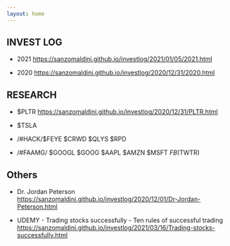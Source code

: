 ```yaml
---
layout: home
---
```


## INVEST LOG ##

- 2021 <https://sanzomaldini.github.io/investlog/2021/01/05/2021.html>

- 2020 <https://sanzomaldini.github.io/investlog/2020/12/31/2020.html>



## RESEARCH ##

- $PLTR <https://sanzomaldini.github.io/investlog/2020/12/31/PLTR.html>

- $TSLA

- /#HACK/$FEYE $CRWD $QLYS $RPD

- /#FAAMG/ $GOOGL $GOOG $AAPL $AMZN $MSFT $FB ($TWTR)

## Others ##

- Dr. Jordan Peterson
<https://sanzomaldini.github.io/investlog/2020/12/01/Dr-Jordan-Peterson.html>

- UDEMY - Trading stocks successfully - Ten rules of successful trading
<https://sanzomaldini.github.io/investlog/2021/03/16/Trading-stocks-successfully.html>
